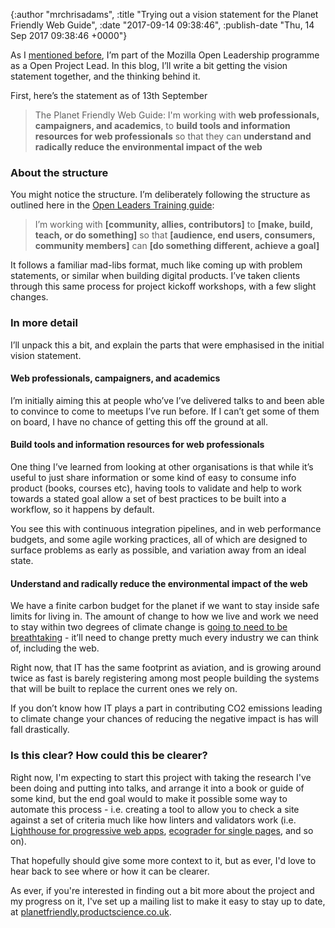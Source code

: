

{:author "mrchrisadams", :title "Trying out a vision statement for the Planet Friendly Web Guide", :date "2017-09-14 09:38:46", :publish-date "Thu, 14 Sep 2017 09:38:46 +0000"}



<!-- content below -->

As I <a href="https://blog.chrisadams.me.uk/2017/09/13/joining-the-mozilla-open-leadership-programme/">mentioned before</a>, I’m part of the Mozilla Open Leadership programme as a Open Project Lead. In this blog, I’ll write a bit getting the vision statement together, and the thinking behind it.

First, here’s the statement as of 13th September

<blockquote>The Planet Friendly Web Guide: I'm working with <strong>web professionals, campaigners, and academics</strong>, to <strong>build tools and information resources for web professionals</strong> so that they can<strong> understand and radically reduce the environmental impact of the web</strong></blockquote>

<h3>About the structure</h3>

You might notice the structure. I’m deliberately following the structure as outlined here in the <a href="https://mozilla.github.io/open-leadership-training-series/articles/introduction-to-open-leadership/stating-your-project-vision/">Open Leaders Training guide</a>:

<blockquote>I’m working with <strong>[community, allies, contributors]</strong> to <strong>[make, build, teach, or do something]</strong> so that <strong>[audience, end users, consumers, community members]</strong> can <strong>[do something different, achieve a goal]</strong></blockquote>

It follows a familiar mad-libs format, much like coming up with problem statements, or similar when building digital products. I’ve taken clients through this same process for project kickoff workshops, with a few slight changes.

<h3>In more detail</h3>

I’ll unpack this a bit, and explain the parts that were emphasised in the initial vision statement.

<h4>Web professionals, campaigners, and academics</h4>

I’m initially aiming this at people who’ve I’ve delivered talks to and been able to convince to come to meetups I’ve run before. If I can’t get some of them on board, I have no chance of getting this off the ground at all.

<h4>Build tools and information resources for web professionals</h4>

One thing I’ve learned from looking at other organisations is that while it’s useful to just share information or some kind of easy to consume info product (books, courses etc), having tools to validate and help to work towards a stated goal allow a set of best practices to be built into a workflow, so it happens by default.

You see this with continuous integration pipelines, and in web performance budgets, and some agile working practices, all of which are designed to surface problems as early as possible, and variation away from an ideal state.

<h4>Understand and radically reduce the environmental impact of the web</h4>

We have a finite carbon budget for the planet if we want to stay inside safe limits for living in. The amount of change to how we live and work we need to stay within two degrees of climate change is <a href="https://www.vox.com/2016/10/4/13118594/2-degrees-no-more-fossil-fuels">going to need to be breathtaking</a> - it’ll need to change pretty much every industry we can think of, including the web.

Right now, that IT has the same footprint as aviation, and is growing around twice as fast is barely registering among most people building the systems that will be built to replace the current ones we rely on.

If you don’t know how IT plays a part in contributing CO2 emissions leading to climate change your chances of reducing the negative impact is has will fall drastically.

<h3>Is this clear? How could this be clearer?</h3>

Right now, I'm expecting to start this project with taking the research I've been doing and putting into talks, and arrange it into a book or guide of some kind, but the end goal would to make it possible some way to automate this process - i.e. creating a tool to allow you to check a site against a set of criteria much like how linters and validators work (i.e. <a href="https://developers.google.com/web/tools/lighthouse/">Lighthouse for progressive web apps</a>, <a href="http://ecograder.com/">ecograder for single pages</a>, and so on).

That hopefully should give some more context to it, but as ever, I'd love to hear back to see where or how it can be clearer.

As ever, if you're interested in finding out a bit more about the project and my progress on it, I've set up a mailing list to make it easy to stay up to date, at <a href="https://planetfriendly.productscience.co.uk">planetfriendly.productscience.co.uk</a>.

